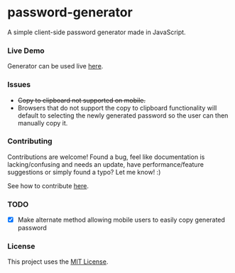 # password-generator

A simple client-side password generator made in JavaScript.

### Live Demo

Generator can be used live [here](https://cgabriel5.github.io/password-generator/).

### Issues

- ~~Copy to clipboard not supported on mobile.~~
- Browsers that do not support the copy to clipboard functionality will default to selecting the newly generated password so the user can then manually copy it.

### Contributing

Contributions are welcome! Found a bug, feel like documentation is lacking/confusing and needs an update, have performance/feature suggestions or simply found a typo? Let me know! :)

See how to contribute [here](https://github.com/cgabriel5/password-generator/blob/master/CONTRIBUTING.md).

### TODO

- [x] Make alternate method allowing mobile users to easily copy generated password

### License

This project uses the [MIT License](https://github.com/cgabriel5/password-generator/blob/master/LICENSE.txt).
